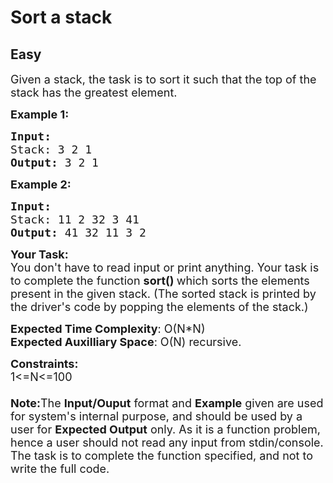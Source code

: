 # Sort a stack
## Easy 
<div class="problem-statement" style="user-select: auto;">
                <p style="user-select: auto;"></p><p style="user-select: auto;"><span style="font-size: 18px; user-select: auto;">Given a stack, the task is to sort&nbsp;it such that the top of the stack has the greatest&nbsp;element.</span></p>

<p style="user-select: auto;"><span style="font-size: 18px; user-select: auto;"><strong style="user-select: auto;">Example 1:</strong></span></p>

<pre style="user-select: auto;"><span style="font-size: 18px; user-select: auto;"><strong style="user-select: auto;">Input:
</strong>Stack: 3 2 1
<strong style="user-select: auto;">Output: </strong>3 2 1</span>
</pre>

<p style="user-select: auto;"><span style="font-size: 18px; user-select: auto;"><strong style="user-select: auto;">Example 2:</strong></span></p>

<pre style="user-select: auto;"><span style="font-size: 18px; user-select: auto;"><strong style="user-select: auto;">Input:
</strong>Stack: 11 2 32 3 41
<strong style="user-select: auto;">Output: </strong>41 32 11 3 2</span></pre>

<p style="user-select: auto;"><span style="font-size: 18px; user-select: auto;"><strong style="user-select: auto;">Your Task:&nbsp;</strong><br style="user-select: auto;">
You don't have to read input or print anything. Your task is to complete the function&nbsp;<strong style="user-select: auto;">sort()&nbsp;</strong>which sorts the elements present in the given stack. (The sorted stack is printed by the driver's code by popping the elements of the stack.)</span></p>

<p style="user-select: auto;"><span style="font-size: 18px; user-select: auto;"><strong style="user-select: auto;">Expected Time Complexity</strong>: O(N*N)<br style="user-select: auto;">
<strong style="user-select: auto;">Expected Auxilliary Space</strong>: O(N) recursive.</span></p>

<p style="user-select: auto;"><span style="font-size: 18px; user-select: auto;"><strong style="user-select: auto;">Constraints:</strong><br style="user-select: auto;">
1&lt;=N&lt;=100<br style="user-select: auto;">
<br style="user-select: auto;">
<strong style="user-select: auto;">Note:</strong>The <strong style="user-select: auto;">Input/Ouput</strong> format and <strong style="user-select: auto;">Example</strong> given are used for system's internal purpose, and should be used by a user for <strong style="user-select: auto;">Expected Output</strong> only. As it is a function problem, hence a user should not read any input from stdin/console. The task is to complete the function specified, and not to write the full code.</span></p>
 <p style="user-select: auto;"></p>
            </div>